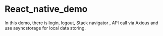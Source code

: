 # React_native_demo

In this demo, there is login, logout, Stack navigator , API call via Axious and use asyncstorage for local data storing. 
